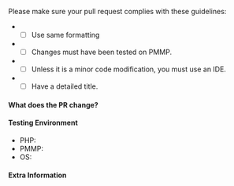 <!-- DO NOT REMOVE THIS:
failing to complete the required fields will result in the pull request being closed due to insufficient information.
-->
Please make sure your pull request complies with these guidelines:
- * [ ] Use same formatting
- * [ ] Changes must have been tested on PMMP.
- * [ ] Unless it is a minor code modification, you must use an IDE.
- * [ ] Have a detailed title.

#### **What does the PR change?**
<!-- 
Does your Pull Request:
- resolve a bug? If so, link the issue with the PR and add explain what caused the issue.
- enhance the plugin? If so, explain what this adds, including why it should be added.
- translate the plugin? If so, refer to CONTRIBUTING.md for the guidelines of translating to another language.
-->

#### **Testing Environment**
<!-- PHP and OS version required, pmmp build link required. -->
- PHP: 
- PMMP:
- OS:

#### **Extra Information**
<!-- Anything else we should know? -->
